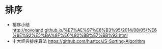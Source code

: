 # 排序

- 排序小结 <http://novoland.github.io/%E7%AE%97%E6%B3%95/2014/08/05/%E6%8E%92%E5%BA%8F%E6%80%BB%E7%BB%93.html>
- 十大经典排序算法 https://github.com/hustcc/JS-Sorting-Algorithm